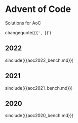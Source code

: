 # Advent of Code

Solutions for AoC

changequote(`{{', `}}')

## 2022

sinclude({{aoc2022_bench.md}})

## 2021

sinclude({{aoc2021_bench.md}})

## 2020

sinclude({{aoc2020_bench.md}})

